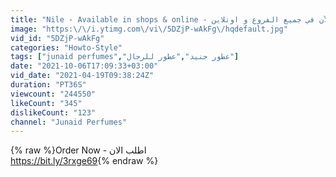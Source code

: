 ```yaml
---
title: "Nile - Available in shops & online - النيل من جنيد للعطورمتوفر الآن في جميع الفروع و اونلاين"
image: "https:\/\/i.ytimg.com\/vi\/5DZjP-wAkFg\/hqdefault.jpg"
vid_id: "5DZjP-wAkFg"
categories: "Howto-Style"
tags: ["junaid perfumes","عطور جنيد","عطور للرجال"]
date: "2021-10-06T17:09:33+03:00"
vid_date: "2021-04-19T09:38:24Z"
duration: "PT36S"
viewcount: "244550"
likeCount: "345"
dislikeCount: "123"
channel: "Junaid Perfumes"
---
```

{% raw %}Order Now - اطلب الان<br /><a rel="nofollow" target="blank" href="https://bit.ly/3rxge69">https://bit.ly/3rxge69</a>{% endraw %}
